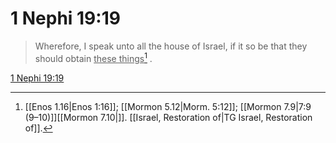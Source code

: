 # 1 Nephi 19:19

> Wherefore, I speak unto all the house of Israel, if it so be that they should obtain <u>these things</u>[^a] .

[1 Nephi 19:19](https://www.churchofjesuschrist.org/study/scriptures/bofm/1-ne/19?lang=eng&id=p19#p19)


[^a]: [[Enos 1.16|Enos 1:16]]; [[Mormon 5.12|Morm. 5:12]]; [[Mormon 7.9|7:9 (9–10)]][[Mormon 7.10|]]. [[Israel, Restoration of|TG Israel, Restoration of]].  
